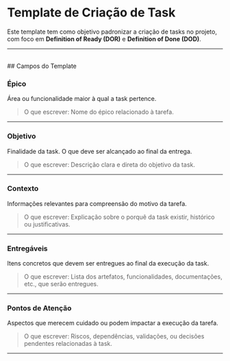 # Template de Criação de Task

Este template tem como objetivo padronizar a criação de tasks no projeto, com foco em **Definition of Ready (DOR)** e **Definition of Done (DOD)**.

---
</br>
## Campos do Template

### Épico
Área ou funcionalidade maior à qual a task pertence.

> O que escrever: Nome do épico relacionado à tarefa.

---

### Objetivo
Finalidade da task. O que deve ser alcançado ao final da entrega.

> O que escrever: Descrição clara e direta do objetivo da task.

---

### Contexto
Informações relevantes para compreensão do motivo da tarefa.

> O que escrever: Explicação sobre o porquê da task existir, histórico ou justificativas.

---

### Entregáveis
Itens concretos que devem ser entregues ao final da execução da task.

> O que escrever: Lista dos artefatos, funcionalidades, documentações, etc., que serão entregues.

---

### Pontos de Atenção
Aspectos que merecem cuidado ou podem impactar a execução da tarefa.

> O que escrever: Riscos, dependências, validações, ou decisões pendentes relacionadas à task.

---


